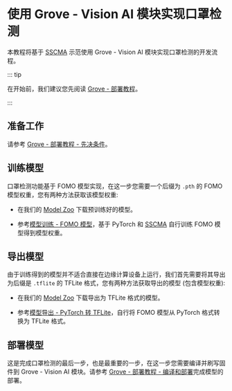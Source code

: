 # 使用 Grove - Vision AI 模块实现口罩检测

本教程将基于 [SSCMA](https://github.com/Seeed-Studio/ModelAssistant) 示范使用 Grove - Vision AI 模块实现口罩检测的开发流程。

::: tip

在开始前，我们建议您先阅读 [Grove - 部署教程](./deploy.md)。

:::

## 准备工作

请参考 [Grove - 部署教程 - 先决条件](./deploy.md#%E5%85%88%E5%86%B3%E6%9D%A1%E4%BB%B6)。

## 训练模型

口罩检测功能基于 FOMO 模型实现，在这一步您需要一个后缀为 `.pth` 的 FOMO 模型权重，您有两种方法获取该模型权重:

- 在我们的 [Model Zoo](https://github.com/Seeed-Studio/sscma-model-zoo) 下载预训练好的模型。

- 参考[模型训练 - FOMO 模型](../../tutorials/training/fomo.md)，基于 PyTorch 和 [SSCMA](https://github.com/Seeed-Studio/ModelAssistant) 自行训练 FOMO 模型得到模型权重。

## 导出模型

由于训练得到的模型并不适合直接在边缘计算设备上运行，我们首先需要将其导出为后缀是 `.tflite` 的 TFLite 格式，您有两种方法获取导出的模型 (包含模型权重):

- 在我们的 [Model Zoo](https://github.com/Seeed-Studio/sscma-model-zoo) 下载导出为 TFLite 格式的模型。

- 参考[模型导出 - PyTorch 转 TFLite](../../tutorials/export/pytorch_2_tflite.md)，自行将 FOMO 模型从 PyTorch 格式转换为 TFLite 格式。

## 部署模型

这是完成口罩检测的最后一步，也是最重要的一步，在这一步您需要编译并刷写固件到 Grove - Vision AI 模块。请参考 [Grove - 部署教程 - 编译和部署](./deploy.md#%E7%BC%96%E8%AF%91%E5%92%8C%E9%83%A8%E7%BD%B2)完成模型的部署。
